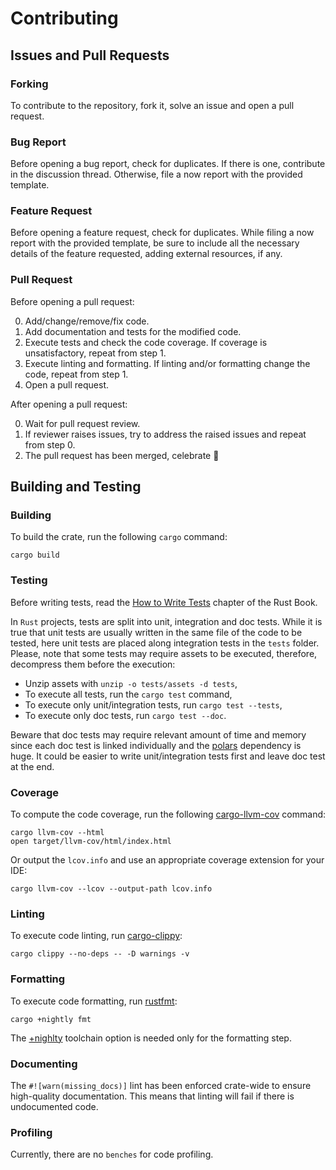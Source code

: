 # Contributing

##  Issues and Pull Requests

### Forking

To contribute to the repository, fork it, solve an issue and open a pull request.

### Bug Report

Before opening a bug report, check for duplicates. If there is one, contribute in the discussion thread. Otherwise, file a now report with the provided template.

### Feature Request

Before opening a feature request, check for duplicates. While filing a now report with the provided template, be sure to include all the necessary details of the feature requested, adding external resources, if any.

### Pull Request

Before opening a pull request:

0. Add/change/remove/fix code.
1. Add documentation and tests for the modified code.
2. Execute tests and check the code coverage. If coverage is unsatisfactory, repeat from step 1.
3. Execute linting and formatting. If linting and/or formatting change the code, repeat from step 1. 
4. Open a pull request.

After opening a pull request:

0. Wait for pull request review.
1. If reviewer raises issues, try to address the raised issues and repeat from step 0.
2. The pull request has been merged, celebrate 🎉

## Building and Testing

### Building

To build the crate, run the following `cargo` command:

    cargo build

### Testing

Before writing tests, read the [How to Write Tests](https://doc.rust-lang.org/book/ch11-01-writing-tests.html) chapter of the Rust Book.

In `Rust` projects, tests are split into unit, integration and doc tests. While it is true that unit tests are usually written in the same file of the code to be tested, here unit tests are placed along integration tests in the `tests` folder. Please, note that some tests may require assets to be executed, therefore, decompress them before the execution:

- Unzip assets with `unzip -o tests/assets -d tests`,
- To execute all tests, run the `cargo test` command,
- To execute only unit/integration tests, run `cargo test --tests`,
- To execute only doc tests, run `cargo test --doc`.

Beware that doc tests may require relevant amount of time and memory since each doc test is linked individually and the [polars](https://github.com/pola-rs/polars) dependency is huge. It could be easier to write unit/integration tests first and leave doc test at the end.

### Coverage

To compute the code coverage, run the following [cargo-llvm-cov](https://github.com/taiki-e/cargo-llvm-cov) command:

    cargo llvm-cov --html
    open target/llvm-cov/html/index.html

Or output the `lcov.info` and use an appropriate coverage extension for your IDE:

    cargo llvm-cov --lcov --output-path lcov.info

### Linting

To execute code linting, run [cargo-clippy](https://github.com/rust-lang/rust-clippy):

    cargo clippy --no-deps -- -D warnings -v

### Formatting

To execute code formatting, run [rustfmt](https://github.com/rust-lang/rustfmt):

    cargo +nightly fmt

The [+nighlty](https://doc.rust-lang.org/cargo/commands/cargo.html?highlight=toolchain#common-options) toolchain option is needed only for the formatting step.

### Documenting

The `#![warn(missing_docs)]` lint has been enforced crate-wide to ensure high-quality documentation. This means that linting will fail if there is undocumented code.

### Profiling

Currently, there are no `benches` for code profiling.
